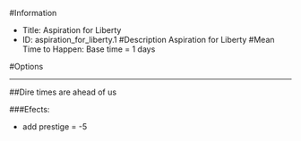 #Information
 - Title: Aspiration for Liberty
 - ID: aspiration_for_liberty.1
#Description
Aspiration for Liberty
#Mean Time to Happen:
Base time = 1 days

#Options

___
##Dire times are ahead of us

###Efects:<ul><li>add prestige = -5</li></ul>
